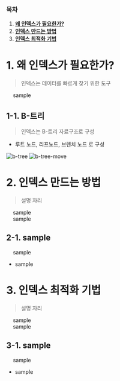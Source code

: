 ### 목차

1. [**왜 인덱스가 필요한가?**](#1-왜-인덱스가-필요한가?)
2. [**인덱스 만드는 방법**](#2-인덱스-만드는-방법)
3. [**인덱스 최적화 기법**](#3-인덱스-최적화-기법)

# 1. 왜 인덱스가 필요한가?

> 인덱스는 데이터를 빠르게 찾기 위한 도구

&emsp; sample<br>

## 1-1. B-트리

> 인덱스는 B-트리 자료구조로 구성

- 루트 노드, 리프노드, 브렌치 노드 로 구성
<!-- MySQL이미지 자리 -->
![b-tree](https://github.com/SSAFYSEOUL06CSSTUDY/06CSSTUDY/assets/108852263/e3c7b6c0-1451-47cc-b58e-a347c5fc10b2)
![b-tree-move](https://github.com/SSAFYSEOUL06CSSTUDY/06CSSTUDY/assets/108852263/1a96287f-7654-43a2-b110-e27f7523f929)


# 2. 인덱스 만드는 방법

> 설명 자리

&emsp; sample<br>
&emsp; sample<br>

## 2-1. sample

&emsp; sample<br>

- sample

# 3. 인덱스 최적화 기법

> 설명 자리

&emsp; sample<br>
&emsp; sample<br>

## 3-1. sample

&emsp; sample<br>

- sample
